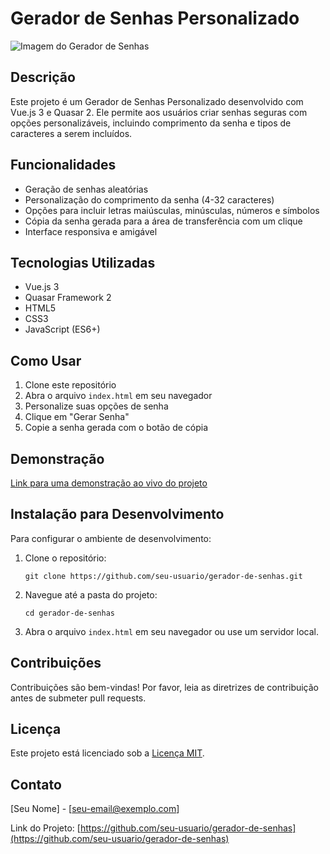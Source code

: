 # Gerador de Senhas Personalizado

![Imagem do Gerador de Senhas](link_para_sua_imagem.png)

## Descrição

Este projeto é um Gerador de Senhas Personalizado desenvolvido com Vue.js 3 e Quasar 2. Ele permite aos usuários criar senhas seguras com opções personalizáveis, incluindo comprimento da senha e tipos de caracteres a serem incluídos.

## Funcionalidades

- Geração de senhas aleatórias
- Personalização do comprimento da senha (4-32 caracteres)
- Opções para incluir letras maiúsculas, minúsculas, números e símbolos
- Cópia da senha gerada para a área de transferência com um clique
- Interface responsiva e amigável

## Tecnologias Utilizadas

- Vue.js 3
- Quasar Framework 2
- HTML5
- CSS3
- JavaScript (ES6+)

## Como Usar

1. Clone este repositório
2. Abra o arquivo `index.html` em seu navegador
3. Personalize suas opções de senha
4. Clique em "Gerar Senha"
5. Copie a senha gerada com o botão de cópia

## Demonstração

[Link para uma demonstração ao vivo do projeto](https://seu-link-de-demo.com)

## Instalação para Desenvolvimento

Para configurar o ambiente de desenvolvimento:

1. Clone o repositório:
   ```
   git clone https://github.com/seu-usuario/gerador-de-senhas.git
   ```
2. Navegue até a pasta do projeto:
   ```
   cd gerador-de-senhas
   ```
3. Abra o arquivo `index.html` em seu navegador ou use um servidor local.

## Contribuições

Contribuições são bem-vindas! Por favor, leia as diretrizes de contribuição antes de submeter pull requests.

## Licença

Este projeto está licenciado sob a [Licença MIT](LICENSE).

## Contato

[Seu Nome] - [seu-email@exemplo.com]

Link do Projeto: [https://github.com/seu-usuario/gerador-de-senhas](https://github.com/seu-usuario/gerador-de-senhas)
